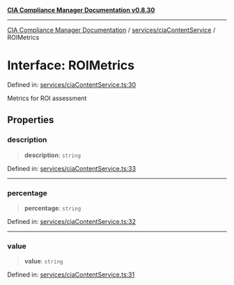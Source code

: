 [**CIA Compliance Manager Documentation v0.8.30**](../../../README.md)

***

[CIA Compliance Manager Documentation](../../../modules.md) / [services/ciaContentService](../README.md) / ROIMetrics

# Interface: ROIMetrics

Defined in: [services/ciaContentService.ts:30](https://github.com/Hack23/cia-compliance-manager/blob/6afa716316469147e542039d136ec79ffdbd4ac9/src/services/ciaContentService.ts#L30)

Metrics for ROI assessment

## Properties

### description

> **description**: `string`

Defined in: [services/ciaContentService.ts:33](https://github.com/Hack23/cia-compliance-manager/blob/6afa716316469147e542039d136ec79ffdbd4ac9/src/services/ciaContentService.ts#L33)

***

### percentage

> **percentage**: `string`

Defined in: [services/ciaContentService.ts:32](https://github.com/Hack23/cia-compliance-manager/blob/6afa716316469147e542039d136ec79ffdbd4ac9/src/services/ciaContentService.ts#L32)

***

### value

> **value**: `string`

Defined in: [services/ciaContentService.ts:31](https://github.com/Hack23/cia-compliance-manager/blob/6afa716316469147e542039d136ec79ffdbd4ac9/src/services/ciaContentService.ts#L31)
